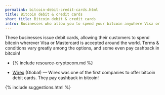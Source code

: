 ```yaml
---
permalink: bitcoin-debit-credit-cards.html
title: Bitcoin debit & credit cards
short_title: Bitcoin debit & credit cards
intro: Businesses who allow you to spend your bitcoin anywhere Visa or Mastercard is accepted, using a debit or credit card.
---
```


These businesses issue debit cards, allowing their customers to spend bitcoin wherever Visa or Mastercard is accepted around the world. Terms & conditions vary greatly among the options, and some even pay cashback in bitcoin!

- {% include resource-cryptocom.md %}

- [Wirex](https://wirexapp.com/r/startwithbitcoin) (Global) — Wirex was one of the first companies to offer bitcoin debit cards. They pay cashback in bitcoin!

{% include suggestions.html %}


